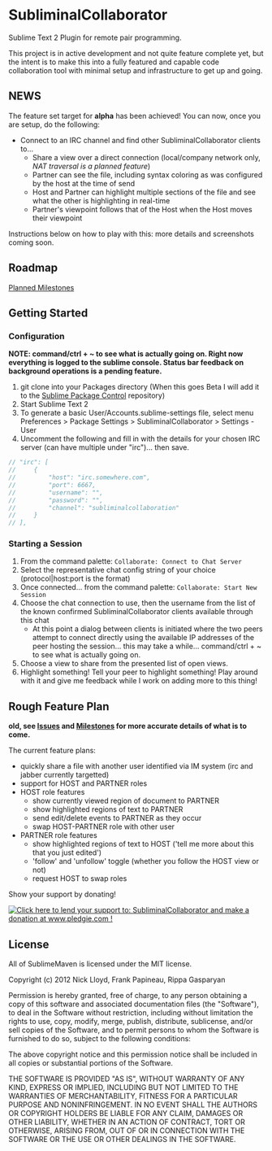 SubliminalCollaborator
======================

Sublime Text 2 Plugin for remote pair programming.

This project is in active development and not quite feature complete yet, but the intent is to make this into a fully featured and capable 
code collaboration tool with minimal setup and infrastructure to get up and going.

## NEWS

The feature set target for **alpha** has been achieved!  You can now, once you are setup, do the following:

* Connect to an IRC channel and find other SubliminalCollaborator clients to...
    * Share a view over a direct connection (local/company network only, *NAT traversal is a planned feature*)
    * Partner can see the file, including syntax coloring as was configured by the host at the time of send
    * Host and Partner can highlight multiple sections of the file and see what the other is highlighting in real-time
    * Partner's viewpoint follows that of the Host when the Host moves their viewpoint

Instructions below on how to play with this: more details and screenshots coming soon.

## Roadmap

[Planned Milestones](https://github.com/nlloyd/SubliminalCollaborator/issues/milestones)

## Getting Started

### Configuration

**NOTE: command/ctrl + ~ to see what is actually going on.  Right now everything is logged to the sublime console.  Status bar feedback on background operations is a pending feature.**

1. git clone into your Packages directory (When this goes Beta I will add it to the [Sublime Package Control](http://wbond.net/sublime_packages/package_control) repository)
1. Start Sublime Text 2
1. To generate a basic User/Accounts.sublime-settings file, select menu Preferences > Package Settings > SubliminalCollaborator > Settings - User
1. Uncomment the following and fill in with the details for your chosen IRC server (can have multiple under "irc")... then save.

```javascript
// "irc": [
//     {
//         "host": "irc.somewhere.com",
//         "port": 6667,
//         "username": "",
//         "password": "",
//         "channel": "subliminalcollaboration"
//     }
// ],
```

### Starting a Session

1. From the command palette: `Collaborate: Connect to Chat Server`
1. Select the representative chat config string of your choice (protocol|host:port is the format)
1. Once connected... from the command palette: `Collaborate: Start New Session`
1. Choose the chat connection to use, then the username from the list of the known confirmed SubliminalCollaborator clients available through this chat
    * At this point a dialog between clients is initiated where the two peers attempt to connect directly using the available IP addresses of the peer hosting the session... this may take a while... command/ctrl + ~ to see what is actually going on.
1. Choose a view to share from the presented list of open views.
1. Highlight something!  Tell your peer to highlight something!  Play around with it and give me feedback while I work on adding more to this thing!


## Rough Feature Plan
**old, see [Issues](https://github.com/nlloyd/SubliminalCollaborator/issues?labels=&milestone=&page=1&state=open) and [Milestones](https://github.com/nlloyd/SubliminalCollaborator/issues/milestones) for more accurate details of what is to come.**

The current feature plans:
- quickly share a file with another user identified via IM system (irc and jabber currently targetted)
- support for HOST and PARTNER roles
- HOST role features
    - show currently viewed region of document to PARTNER
    - show highlighted regions of text to PARTNER
    - send edit/delete events to PARTNER as they occur
    - swap HOST-PARTNER role with other user
- PARTNER role features
    - show highlighted regions of text to HOST ('tell me more about this that you just edited')
    - 'follow' and 'unfollow' toggle (whether you follow the HOST view or not)
    - request HOST to swap roles


Show your support by donating!

<a href='http://www.pledgie.com/campaigns/17989'><img alt='Click here to lend your support to: SubliminalCollaborator and make a donation at www.pledgie.com !' src='http://www.pledgie.com/campaigns/17989.png?skin_name=chrome' border='0' /></a>


## License

All of SublimeMaven is licensed under the MIT license.

  Copyright (c) 2012 Nick Lloyd, Frank Papineau, Rippa Gasparyan

  Permission is hereby granted, free of charge, to any person obtaining a copy
  of this software and associated documentation files (the "Software"), to deal
  in the Software without restriction, including without limitation the rights
  to use, copy, modify, merge, publish, distribute, sublicense, and/or sell
  copies of the Software, and to permit persons to whom the Software is
  furnished to do so, subject to the following conditions:

  The above copyright notice and this permission notice shall be included in
  all copies or substantial portions of the Software.

  THE SOFTWARE IS PROVIDED "AS IS", WITHOUT WARRANTY OF ANY KIND, EXPRESS OR
  IMPLIED, INCLUDING BUT NOT LIMITED TO THE WARRANTIES OF MERCHANTABILITY,
  FITNESS FOR A PARTICULAR PURPOSE AND NONINFRINGEMENT. IN NO EVENT SHALL THE
  AUTHORS OR COPYRIGHT HOLDERS BE LIABLE FOR ANY CLAIM, DAMAGES OR OTHER
  LIABILITY, WHETHER IN AN ACTION OF CONTRACT, TORT OR OTHERWISE, ARISING FROM,
  OUT OF OR IN CONNECTION WITH THE SOFTWARE OR THE USE OR OTHER DEALINGS IN
  THE SOFTWARE.
  